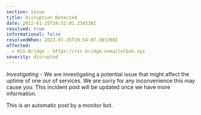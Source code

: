 ```yaml
---
section: issue
title: Disruption Detected
date: 2022-01-25T19:52:01.234538Z
resolved: true
informational: false
resolvedWhen: 2022-01-25T19:54:07.383280Z
affected:
  - RSS-Bridge - https://rss-bridge.esmailelbob.xyz
severity: disrupted
---
```

*Investigating* - We are investigating a potential issue that might affect the uptime of one our of services. We are sorry for any inconvenience this may cause you. This incident post will be updated once we have more information.

This is an automatic post by a monitor bot.
        